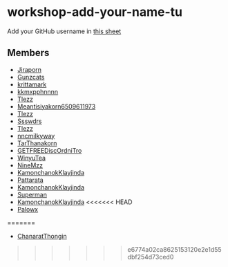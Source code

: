 # workshop-add-your-name-tu

Add your GitHub username in [this sheet](https://docs.google.com/spreadsheets/d/1iTezACN2ka--zkFGySf-LzqwAlJjcsjDpvpHEkKJ8dg/edit#gid=0)

## Members
- [Jiraporn](https://github.com/Jiraporn-Jaiyasuk)
- [Gunzcats](https://github.com/Gunzcats)
- [krittamark](https://github.com/krittamark)
- [kkmxpphnnnn](https://github.com/kkmxpphnnnn)
- [Tlezz](https://github.com/Tlezz)
- [Meantisiyakorn6509611973](https://github.com/Meantisiyakorn6509611973)
- [Tlezz](https://github.com/Tlezz)
- [Ssswdrs](https://www.google.co.th/)
- [Tlezz](https://github.com/Tlezz)
- [nncmilkyway](https://github.com/nncmilkyway)
- [TarThanakorn](https://github.com/TarThanakorn)
- [GETFREEDiscOrdniTro](https://github.com/KittichotMonton)
- [WinyuTea](https://github.com/WinyuTea)
- [NineMzz](https://github.com/NineMzz)
- [KamonchanokKlayjinda](https://github.com/KamonchanokKlayjinda)
- [Pattarata](https://github.com/PattarataThanaakkarasophon6509611940)
- [KamonchanokKlayjinda](https://github.com/KamonchanokKlayjinda)
- [Superman](https://github.com/Meenable)
- [KamonchanokKlayjinda](https://github.com/KamonchanokKlayjinda)
<<<<<<< HEAD
- [Palowx](https://github.com/Palowx)

=======
- [ChanaratThongin](https://github.com/ChanaratThongin)
>>>>>>> e6774a02ca8625153120e2e1d55dbf254d73ced0
